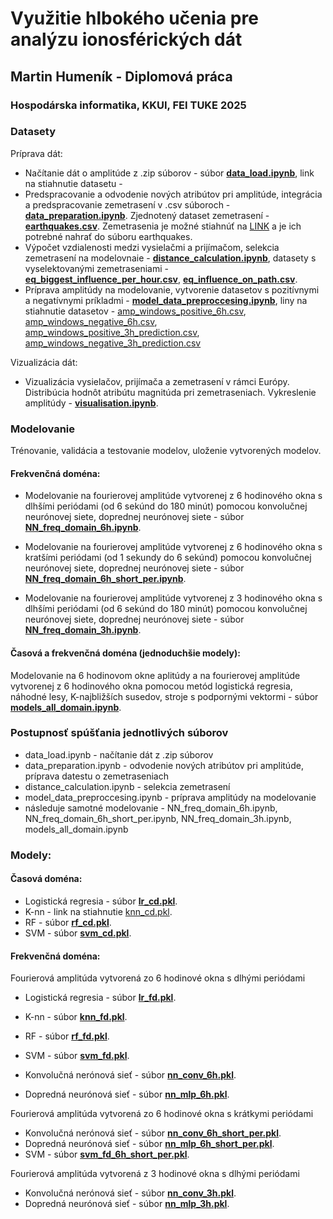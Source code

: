 
# Využitie hlbokého učenia pre analýzu ionosférických dát

## Martin Humeník - Diplomová práca

### Hospodárska informatika, KKUI, FEI TUKE 2025

### Datasety
Príprava dát:
- Načítanie dát o amplitúde z .zip súborov - súbor [**data_load.ipynb**](data_load.ipynb), link na stiahnutie datasetu - 
- Predspracovanie a odvodenie nových atribútov pri amplitúde, integrácia a predspracovanie zemetrasení v .csv súboroch - [**data_preparation.ipynb**](data_preparation.ipynb). Zjednotený dataset zemetrasení - [**earthquakes.csv**](earthquakes.csv). Zemetrasenia je možné stiahnúť na [LINK](https://www.emsc-csem.org/Earthquake_information/#) a je ich potrebné nahrať do súboru earthquakes.
- Výpočet vzdialenosti medzi vysielačmi a prijímačom, selekcia zemetrasení na modelovnaie - [**distance_calculation.ipynb**](distance_calculation.ipynb), datasety s vyselektovanými zemetraseniami - [**eq_biggest_influence_per_hour.csv**](eq_biggest_influence_per_hour.csv), [**eq_influence_on_path.csv**](eq_influence_on_path.csv).
- Príprava amplitúdy na modelovanie, vytvorenie datasetov s pozitívnymi a negatívnymi príkladmi - [**model_data_preproccesing.ipynb**](model_data_preproccesing.ipynb), liny na stiahnutie datasetov - [amp_windows_positive_6h.csv](https://mega.nz/file/0b9iyLLD#GPD6LEBYLI4Jh1YO0Nmss6-BJfCqwdxlc2LtMkog1TE), [amp_windows_negative_6h.csv](https://mega.nz/file/Ea812ZBJ#xa4tI18XmHH_KGsL-1JFRFmyPIAbmkZJT3hdwwyEEpk), [amp_windows_positive_3h_prediction.csv](https://mega.nz/file/1a9kAa4K#BT7E-2LE9xapr7jXMzI7LDkQnAgVo02WhBk4A4RTkjs), [amp_windows_negative_3h_prediction.csv](https://mega.nz/file/sCESCIra#hxH-LqYqU5TSZW-ewqvkgacoAOxJ4myWSS6p37sdJZM)

Vizualizácia dát:
- Vizualizácia vysielačov, prijímača a zemetrasení v rámci Európy. Distribúcia hodnôt atribútu magnitúda pri zemetraseniach. Vykreslenie amplitúdy - [**visualisation.ipynb**](visualisation.ipynb).

### Modelovanie
Trénovanie, validácia a testovanie modelov, uloženie vytvorených modelov.

#### Frekvenčná doména:
- Modelovanie na fourierovej amplitúde vytvorenej z 6 hodinového okna s dlhšími periódami (od 6 sekúnd do 180 minút) pomocou konvolučnej neurónovej siete, doprednej neurónovej siete - súbor [**NN_freq_domain_6h.ipynb**](NN_freq_domain_6h.ipynb).

- Modelovanie na fourierovej amplitúde vytvorenej z 6 hodinového okna s kratšími periódami (od 1 sekundy do 6 sekúnd) pomocou konvolučnej neurónovej siete, doprednej neurónovej siete - súbor [**NN_freq_domain_6h_short_per.ipynb**](NN_freq_domain_6h_short_per.ipynb).

- Modelovanie na fourierovej amplitúde vytvorenej z 3 hodinového okna s dlhšími periódami (od 6 sekúnd do 180 minút) pomocou konvolučnej neurónovej siete, doprednej neurónovej siete - súbor [**NN_freq_domain_3h.ipynb**](NN_freq_domain_3h.ipynb).

#### Časová a frekvenčná doména (jednoduchšie modely):
Modelovanie na 6 hodinovom okne aplitúdy a na fourierovej amplitúde vytvorenej z 6 hodinového okna pomocou metód logistická regresia, náhodné lesy, K-najbližších susedov, stroje s podpornými vektormi - súbor [**models_all_domain.ipynb**](models_all_domain.ipynb).

### Postupnosť spúšťania jednotlivých súborov
- data_load.ipynb - načítanie dát z .zip súborov
- data_preparation.ipynb - odvodenie nových atribútov pri amplitúde, príprava datestu o zemetraseniach
- distance_calculation.ipynb - selekcia zemetrasení
- model_data_preproccesing.ipynb - príprava amplitúdy na modelovanie
- následuje samotné modelovanie - NN_freq_domain_6h.ipynb, NN_freq_domain_6h_short_per.ipynb, NN_freq_domain_3h.ipynb, models_all_domain.ipynb

### Modely:
#### Časová doména:
- Logistická regresia - súbor [**lr_cd.pkl**](lr_cd.pkl).
- K-nn - link na stiahnutie [knn_cd.pkl](https://mega.nz/file/pXFTkajT#uFdr2d29VlbsXg2sn2Dps7aYtP-aajUYujqTvhQ_iw4).
- RF - súbor [**rf_cd.pkl**](rf_cd.pkl).
- SVM - súbor [**svm_cd.pkl**](svm_cd.pkl).

#### Frekvenčná doména:
Fourierová amplitúda vytvorená zo 6 hodinové okna s dlhými periódami
- Logistická regresia - súbor [**lr_fd.pkl**](lr_fd.pkl).
- K-nn - súbor [**knn_fd.pkl**](knn_fd.pkl).
- RF - súbor [**rf_fd.pkl**](rf_fd.pkl).
- SVM - súbor [**svm_fd.pkl**](svm_fd.pkl).

- Konvolučná nerónová sieť - súbor [**nn_conv_6h.pkl**](nn_conv_6h.pkl).
- Dopredná neurónová sieť - súbor [**nn_mlp_6h.pkl**](nn_mlp_6h.pkl).

Fourierová amplitúda vytvorená zo 6 hodinové okna s krátkymi periódami
- Konvolučná nerónová sieť - súbor [**nn_conv_6h_short_per.pkl**](nn_conv_6h_short_per.pkl).
- Dopredná neurónová sieť - súbor [**nn_mlp_6h_short_per.pkl**](nn_mlp_6h_short_per.pkl).
- SVM - súbor [**svm_fd_6h_short_per.pkl**](svm_fd_6h_short_per.pkl).

Fourierová amplitúda vytvorená z 3 hodinové okna s dlhými periódami
- Konvolučná nerónová sieť - súbor [**nn_conv_3h.pkl**](nn_conv_3h.pkl).
- Dopredná neurónová sieť - súbor [**nn_mlp_3h.pkl**](nn_mlp_3h.pkl).
